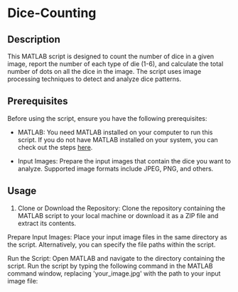# Dice-Counting

## Description

This MATLAB script is designed to count the number of dice in a given image, report the number of each type of die (1-6), and calculate the total number of dots on all the dice in the image. The script uses image processing techniques to detect and analyze dice patterns.

## Prerequisites

Before using the script, ensure you have the following prerequisites:

* MATLAB: You need MATLAB installed on your computer to run this script.
If you do not have MATLAB installed on your system, you can check out the steps <a href="https://www.mathworks.com/products/matlab.html?s_tid=hp_products_matlab">here</a>.

* Input Images: Prepare the input images that contain the dice you want to analyze. Supported image formats include JPEG, PNG, and others.

## Usage

1. Clone or Download the Repository: Clone the repository containing the MATLAB script to your local machine or download it as a ZIP file and extract its contents.

<script src="https://cdnjs.cloudflare.com/ajax/libs/clipboard.js/2.0.8/clipboard.min.js"></script>

Prepare Input Images: Place your input image files in the same directory as the script. Alternatively, you can specify the file paths within the script.

Run the Script: Open MATLAB and navigate to the directory containing the script. Run the script by typing the following command in the MATLAB command window, replacing 'your_image.jpg' with the path to your input image file:



